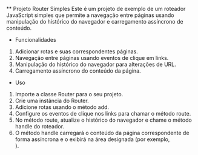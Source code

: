 ** Projeto Router Simples
Este é um projeto de exemplo de um roteador JavaScript simples que permite a navegação entre páginas usando manipulação do histórico do navegador e carregamento assíncrono de conteúdo.

* Funcionalidades
1. Adicionar rotas e suas correspondentes páginas.
2. Navegação entre páginas usando eventos de clique em links.
3. Manipulação do histórico do navegador para alterações de URL.
4. Carregamento assíncrono do conteúdo da página.

* Uso
1. Importe a classe Router para o seu projeto.
2. Crie uma instância do Router.
3. Adicione rotas usando o método add.
4. Configure os eventos de clique nos links para chamar o método route.
5. No método route, atualize o histórico do navegador e chame o método handle do roteador.
6. O método handle carregará o conteúdo da página correspondente de forma assíncrona e o exibirá na área designada (por exemplo, <div id="app"></div>).
